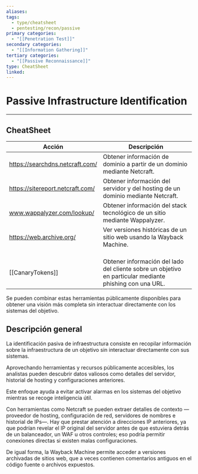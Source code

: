 ```yaml
---
aliases:
tags:
  - type/cheatsheet
  - pentesting/recon/passive
primary categories:
  - "[[Penetration Test]]"
secondary categories:
  - "[[Information Gathering]]"
tertiary categories:
  - "[[Passive Reconnaissance]]"
type: CheatSheet
linked:
---
```

# Passive Infrastructure Identification

***
## CheatSheet

| Acción                           | Descripción                                                                                                 |
| -------------------------------- | ----------------------------------------------------------------------------------------------------------- |
| https://searchdns.netcraft.com/  | Obtener información de dominio a partir de un dominio mediante Netcraft.                                    |
| https://sitereport.netcraft.com/ | Obtener información del servidor y del hosting de un dominio mediante Netcraft.                             |
| www.wappalyzer.com/lookup/       | Obtener información del stack tecnológico de un sitio mediante Wappalyzer.                                  |
| https://web.archive.org/         | Ver versiones históricas de un sitio web usando la Wayback Machine.                                         |
| <br>[[CanaryTokens]]             | <br>Obtener información del lado del cliente sobre un objetivo en particular mediante phishing con una URL. |

Se pueden combinar estas herramientas públicamente disponibles para obtener una visión más completa sin interactuar directamente con los sistemas del objetivo.

## Descripción general

La identificación pasiva de infraestructura consiste en recopilar información sobre la infraestructura de un objetivo sin interactuar directamente con sus sistemas.

Aprovechando herramientas y recursos públicamente accesibles, los analistas pueden descubrir datos valiosos como detalles del servidor, historial de hosting y configuraciones anteriores.

Este enfoque ayuda a evitar activar alarmas en los sistemas del objetivo mientras se recoge inteligencia útil.

Con herramientas como Netcraft se pueden extraer detalles de contexto —proveedor de hosting, configuración de red, servidores de nombres e historial de IPs—. Hay que prestar atención a direcciones IP anteriores, ya que podrían revelar el IP original del servidor antes de que estuviera detrás de un balanceador, un WAF u otros controles; eso podría permitir conexiones directas si existen malas configuraciones.

De igual forma, la Wayback Machine permite acceder a versiones archivadas de sitios web, que a veces contienen comentarios antiguos en el código fuente o archivos expuestos.